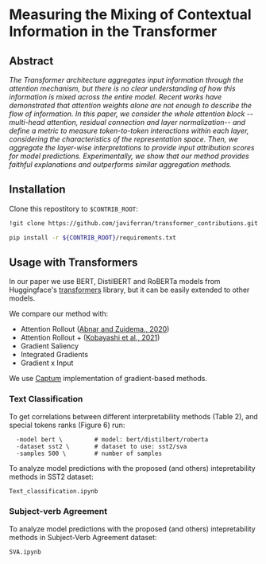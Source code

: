 # Measuring the Mixing of Contextual Information in the Transformer

## Abstract
<em>
The Transformer architecture aggregates input information through the attention mechanism, but there is no clear understanding of how this information is mixed across the entire model. Recent works have demonstrated that attention weights alone are not enough to describe the flow of information. In this paper, we consider the whole attention block --multi-head attention, residual connection and layer normalization-- and define a metric to measure token-to-token interactions within each layer, considering the characteristics of the representation space. Then, we aggregate the layer-wise interpretations to provide input attribution scores for model predictions. Experimentally, we show that our method provides faithful explanations and outperforms similar aggregation methods.
</em>

## Installation
Clone this repostitory to `$CONTRIB_ROOT`:
```bash
!git clone https://github.com/javiferran/transformer_contributions.git ${CONTRIB_ROOT}

pip install -r ${CONTRIB_ROOT}/requirements.txt
```

## Usage with Transformers

In our paper we use BERT, DistilBERT and RoBERTa models from Huggingface's [transformers](https://github.com/huggingface/transformers "Huggingface's transformers github") library, but it can be easily extended to other models.

We compare our method with:
- Attention Rollout ([Abnar and Zuidema., 2020](https://arxiv.org/pdf/2005.00928.pdf))
- Attention Rollout + ([Kobayashi et al., 2021](https://arxiv.org/pdf/2109.07152.pdf))
- Gradient Saliency
- Integrated Gradients
- Gradient x Input

We use [Captum](https://captum.ai/) implementation of gradient-based methods.

### Text Classification
To get correlations between different interpretability methods (Table 2), and special tokens ranks (Figure 6) run:
```baspython $CONTRIB_ROOT/src/correlations.py \
  -model bert \         # model: bert/distilbert/roberta
  -dataset sst2 \       # dataset to use: sst2/sva
  -samples 500 \        # number of samples
```
To analyze model predictions with the proposed (and others) intepretability methods in SST2 dataset:
```bash
Text_classification.ipynb
```
### Subject-verb Agreement
To analyze model predictions with the proposed (and others) intepretability methods in Subject-Verb Agreement dataset:

```bash
SVA.ipynb
```